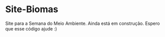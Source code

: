 # Site-Biomas
Site para a Semana do Meio Ambiente. Ainda está em construção. Espero que esse código ajude :)
